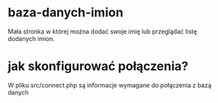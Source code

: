 # baza-danych-imion
Mała stronka w której można dodać swoje imię lub przeglądać listę dodanych imion.
# jak skonfigurować połączenia?
W pliku src/connect.php są informacje wymagane do połączenia z bazą danych
